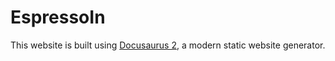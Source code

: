 # EspressoIn

This website is built using [Docusaurus 2](https://docusaurus.io/), a modern static website generator.

